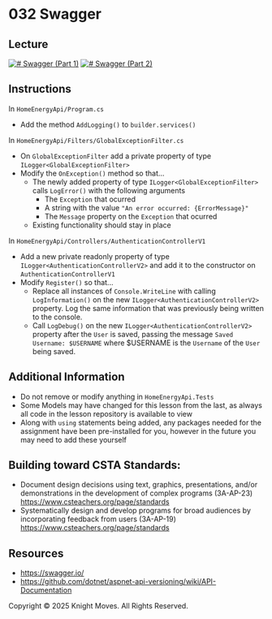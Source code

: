 # 032 Swagger

## Lecture

[![# Swagger (Part 1)](https://img.youtube.com/vi/1E4uIz_DkU4/0.jpg)](https://www.youtube.com/watch?v=1E4uIz_DkU4)
[![# Swagger (Part 2)](https://img.youtube.com/vi/rZzhNrmw3zA/0.jpg)](https://www.youtube.com/watch?v=rZzhNrmw3zA)

## Instructions

In `HomeEnergyApi/Program.cs`
- Add the method `AddLogging()` to `builder.services()`

In `HomeEnergyApi/Filters/GlobalExceptionFilter.cs`
- On `GlobalExceptionFilter` add a private property of type `ILogger<GlobalExceptionFilter>`
- Modify the `OnException()` method so that...
    - The newly added property of type `ILogger<GlobalExceptionFilter>` calls `LogError()` with the following arguments
        - The `Exception` that ocurred
        - A string with the value `"An error occurred: {ErrorMessage}"`
        - The `Message` property on the `Exception` that ocurred
    - Existing functionality should stay in place

In `HomeEnergyApi/Controllers/AuthenticationControllerV1`
- Add a new private readonly property of type `ILogger<AuthenticationControllerV2>` and add it to the constructor on `AuthenticationControllerV1`
- Modify `Register()` so that...
    - Replace all instances of `Console.WriteLine` with calling `LogInformation()` on the new `ILogger<AuthenticationControllerV2>` property. Log the same information that was previously being written to the console.
    - Call `LogDebug()` on the new `ILogger<AuthenticationControllerV2>` property after the `User` is saved, passing the message `Saved Username: $USERNAME` where $USERNAME is the `Username` of the `User` being saved.


## Additional Information

- Do not remove or modify anything in `HomeEnergyApi.Tests`
- Some Models may have changed for this lesson from the last, as always all code in the lesson repository is available to view
- Along with `using` statements being added, any packages needed for the assignment have been pre-installed for you, however in the future you may need to add these yourself

## Building toward CSTA Standards:

- Document design decisions using text, graphics, presentations, and/or demonstrations in the development of complex programs (3A-AP-23) https://www.csteachers.org/page/standards
- Systematically design and develop programs for broad audiences by incorporating feedback from users (3A-AP-19) https://www.csteachers.org/page/standards

## Resources

- https://swagger.io/
- https://github.com/dotnet/aspnet-api-versioning/wiki/API-Documentation

Copyright &copy; 2025 Knight Moves. All Rights Reserved.
